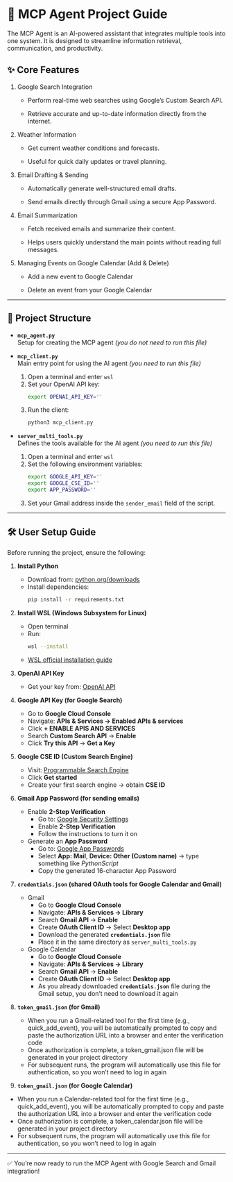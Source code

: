 # 🚀 MCP Agent Project Guide

The MCP Agent is an AI-powered assistant that integrates multiple tools into one system. It is designed to streamline information retrieval, communication, and productivity.

## ✨ Core Features

1. Google Search Integration

   - Perform real-time web searches using Google’s Custom Search API.

   - Retrieve accurate and up-to-date information directly from the internet.

2. Weather Information

   - Get current weather conditions and forecasts.

   - Useful for quick daily updates or travel planning.

3. Email Drafting & Sending

   - Automatically generate well-structured email drafts.

   - Send emails directly through Gmail using a secure App Password.

4. Email Summarization

   - Fetch received emails and summarize their content.

   - Helps users quickly understand the main points without reading full messages.

5. Managing Events on Google Calendar (Add & Delete)
   
   - Add a new event to Google Calendar
  
   - Delete an event from your Google Calendar

---

## 📂 Project Structure

- **`mcp_agent.py`**  
  Setup for creating the MCP agent *(you do not need to run this file)*  

- **`mcp_client.py`**  
  Main entry point for using the AI agent *(you need to run this file)*  
  1. Open a terminal and enter `wsl`  
  2. Set your OpenAI API key:  
     ```bash
     export OPENAI_API_KEY=''
     ```  
  3. Run the client:  
     ```bash
     python3 mcp_client.py
     ```

- **`server_multi_tools.py`**  
  Defines the tools available for the AI agent *(you need to run this file)*  
  1. Open a terminal and enter `wsl`  
  2. Set the following environment variables:  
     ```bash
     export GOOGLE_API_KEY=''
     export GOOGLE_CSE_ID=''
     export APP_PASSWORD=''
     ```  
  3. Set your Gmail address inside the `sender_email` field of the script.

---

## 🛠️ User Setup Guide

Before running the project, ensure the following:

1. **Install Python**  
   - Download from: [python.org/downloads](https://www.python.org/downloads/)  
   - Install dependencies:  
     ```bash
     pip install -r requirements.txt
     ```

2. **Install WSL (Windows Subsystem for Linux)**  
   - Open terminal  
   - Run:  
     ```bash
     wsl --install
     ```  
   - [WSL official installation guide](https://learn.microsoft.com/en-us/windows/wsl/install)

3. **OpenAI API Key**  
   - Get your key from: [OpenAI API](https://openai.com/api/)

4. **Google API Key (for Google Search)**  
   - Go to **Google Cloud Console**  
   - Navigate: **APIs & Services → Enabled APIs & services**  
   - Click **+ ENABLE APIS AND SERVICES**  
   - Search **Custom Search API** → **Enable**  
   - Click **Try this API** → **Get a Key**  

5. **Google CSE ID (Custom Search Engine)**  
   - Visit: [Programmable Search Engine](https://programmablesearchengine.google.com/about/)  
   - Click **Get started**  
   - Create your first search engine → obtain **CSE ID**

6. **Gmail App Password (for sending emails)**  
   - Enable **2-Step Verification**  
     - Go to: [Google Security Settings](https://myaccount.google.com/security)  
     - Enable **2-Step Verification**
     - Follow the instructions to turn it on
   - Generate an **App Password**  
     - Go to: [Google App Passwords](https://myaccount.google.com/apppasswords)  
     - Select **App: Mail**, **Device: Other (Custom name)** → type something like *PythonScript*  
     - Copy the generated 16-character App Password  

7. **`credentials.json` (shared OAuth tools for Google Calendar and Gmail)**
   - Gmail
     - Go to **Google Cloud Console**  
     - Navigate: **APIs & Services → Library**  
     - Search **Gmail API** → **Enable**  
     - Create **OAuth Client ID** → Select **Desktop app**  
     - Download the generated **`credentials.json`** file  
     - Place it in the same directory as `server_multi_tools.py`
   - Google Calendar
     - Go to **Google Cloud Console**  
     - Navigate: **APIs & Services → Library**  
     - Search **Gmail API** → **Enable**  
     - Create **OAuth Client ID** → Select **Desktop app**  
     - As you already downloaded  **`credentials.json`** file during the Gmail setup, you don’t need to download it again

9. **`token_gmail.json` (for Gmail)**  
   - When you run a Gmail-related tool for the first time (e.g., quick_add_event), you will be automatically prompted to copy and paste the authorization URL into a browser and enter the verification code
   - Once authorization is complete, a token_gmail.json file will be generated in your project directory
   - For subsequent runs, the program will automatically use this file for authentication, so you won’t need to log in again
  
10. **`token_gmail.json` (for Google Calendar)**  
   - When you run a Calendar-related tool for the first time (e.g., quick_add_event), you will be automatically prompted to copy and paste the authorization URL into a browser and enter the verification code
   - Once authorization is complete, a token_calendar.json file will be generated in your project directory
   - For subsequent runs, the program will automatically use this file for authentication, so you won’t need to log in again

---

✅ You’re now ready to run the MCP Agent with Google Search and Gmail integration!
